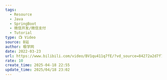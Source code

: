 ```yaml
---
tags:
  - Resource
  - Java
  - SpringBoot
  - 微信开发/微信支付
  - Tutorial
type: 📺 Video
source: B站
author: 极学网
date: 2022-03-23
url: https://www.bilibili.com/video/BV1qu411q7fE/?vd_source=84272a2d7f72158b38778819be5bc6ad
rate: 10
create_time: 2025-04-18 22:55
update_time: 2025/04/18 23:02
---
```

